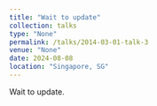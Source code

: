 ```yaml
---
title: "Wait to update"
collection: talks
type: "None"
permalink: /talks/2014-03-01-talk-3
venue: "None"
date: 2024-08-08
location: "Singapore, SG"
---
```


Wait to update.
